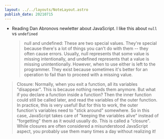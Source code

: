 ```yaml
---
layout: ../../layouts/NoteLayout.astro
publish_date: 20210715
---
```


- Reading Dan Abronovs newletter about JavaScript. I like this about `null` vs `undefined`
  > null and undefined: These are two special values. They're special because there's a lot of things you can't do with them -- they often cause errors. Usually, null represents that some value is missing intentionally, and undefined represents that a value is missing unintentionally. However, when to use either is left to the programmer. They exist because sometimes it's better for an operation to fail than to proceed with a missing value.

> Closure: Normally, when you exit a function, all its variables "disappear". This is because nothing needs them anymore. But what if you declare a function inside a function? Then the inner function could still be called later, and read the variables of the outer function. In practice, this is very useful! But for this to work, the outer function's variables need to "stick around" somewhere. So in this case, JavaScript takes care of "keeping the variables alive" instead of "forgetting" them as it would usually do. This is called a "closure". While closures are often considered a misunderstood JavaScript aspect, you probably use them many times a day without realizing it!
